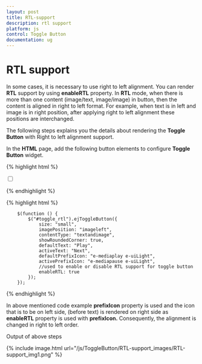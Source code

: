 ```yaml
---
layout: post
title: RTL-support
description: rtl support
platform: js
control: Toggle Button
documentation: ug
---
```


# RTL support

In some cases, it is necessary to use right to left alignment. You can render **RTL** support by using **enableRTL** property. In **RTL** mode, when there is more than one content (image/text, image/image) in button, then the content is aligned in right to left format. For example, when text is in left and image is in right position, after applying right to left alignment these positions are interchanged.

The following steps explains you the details about rendering the **Toggle Button** with Right to left alignment support.

In the **HTML** page, add the following button elements to configure **Toggle Button** widget.

{% highlight html %}

<input type="checkbox" id="toggle_rtl" />

{% endhighlight %}

{% highlight html %}


        $(function () {
            $("#toggle_rtl").ejToggleButton({
                size: "small",
                imagePosition: "imageleft",
                contentType: "textandimage",
                showRoundedCorner: true,
                defaultText: "Play",
                activeText: "Next",
                defaultPrefixIcon: "e-mediaplay e-uiLight",
                activePrefixIcon: "e-mediapause e-uiLight",
                //used to enable or disable RTL support for toggle button
                enableRTL: true
            });
        });
    

{% endhighlight %}

In above mentioned code example **prefixIcon** property is used and the icon that is to be on left side, (before text) is rendered on right side as **enableRTL** property is used with **prefixIcon.**  Consequently, the alignment is changed in right to left order.

Output of above steps



{% include image.html url="/js/ToggleButton/RTL-support_images/RTL-support_img1.png" %}


